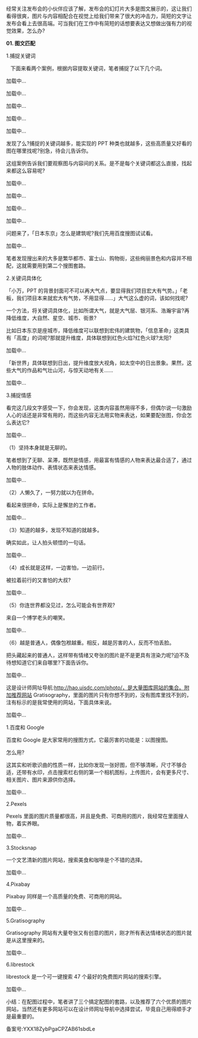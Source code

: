 经常关注发布会的小伙伴应该了解，发布会的幻灯片大多是图文展示的，这让我们看得很爽，图片与内容相配合在视觉上给我们带来了很大的冲击力，简短的文字让发布会看上去很高端。可当我们在工作中有简短的话想要表达又想做出强有力的视觉效果，怎么办\?

**01\. 图文匹配**

1.捕捉关键词

   下面来看两个案例，根据内容提取关键词，笔者捕捉了以下几个词。

  

  

加载中...

  

  

加载中...

  

  

加载中...

  

  

加载中...

  

  

加载中...

发现了么\?捕捉的关键词越多，能实现的 PPT 种类也就越多，这些高质量又好看的图在哪里找呢\?别急，待会儿告诉你。

这组案例告诉我们要观察图与内容间的关系。是不是每个关键词都这么直接，找起来都这么容易呢\?

  

加载中...

  

  

加载中...

  

  

加载中...

  

  

加载中...

问题来了，「日本东京」怎么是建筑呢\?我们先用百度搜图试试看。

  

  

加载中...

笔者发现搜出来的大多是繁华都市、富士山、购物街，这些绚丽景色和内容并不相配，这就需要用到第二个搜图套路。

2.关键词具体化

「小万，PPT 的背景封面可不可以再大气点，要显得我们项目宏大有气势。」「老板，我们项目本来就宏大有气势，不用显得......」大气这么虚的词，该如何找呢\?

一个方法，将关键词具体化，比如所谓大气，就是大气层、银河系、浩瀚宇宙\?再降低维度，大自然、星空、城市、街景\?

比如日本东京是座城市，降低维度可以联想到宏伟的建筑物，「信息革命」这类具有「高度」的词呢\?那就提升维度，具体联想到红色火焰\?红色火球\?太阳\?  

  

加载中...

「新世界」具体联想到日出，提升维度放大视角，如太空中的日出景象。果然，这些大气的作品和气壮山河，与惊天动地有关......

  

加载中...

3.捕捉情感

看完这几段文字感受一下，你会发现，这类内容虽然用得不多，但偶尔说一句激励人心的话还是非常有用的，而这些内容无法用实物来表达，如果要配张图，你会怎么表达它\?

  

  

加载中...

（1）坚持本身就是无聊的。

笔者想到了无聊、呆滞，既然是情感，用最富有情感的人物来表达最合适了，通过人物的肢体动作、表情状态来表达情感。

  

  

加载中...

（2）人懒久了，一努力就以为在拼命。 

看起来很拼命，实际上是懈怠的工作者。

  

加载中...

（3）知道的越多，发现不知道的就越多。 

确实如此，让人拍头顿悟的一句话。

  

  

加载中...

（4）成长就是这样，一边害怕，一边前行。 

被拉着前行的又害怕的大叔\?

  

  

加载中...

（5）你连世界都没见过，怎么可能会有世界观\? 

来自一个博学老头的嘲笑。

  

加载中...

（6）越是普通人，偶像包袱越重。相反，越是厉害的人，反而不怕丢脸。

把头藏起来的普通人，这样带有情绪又夸张的图片是不是更具有渲染力呢\?迫不及待想知道它们来自哪里\?下面告诉你。

  

加载中...

这是设计师网址导航:http://hao.uisdc.com/photo/，是大量图库网站的集合。附加推荐网站 Gratisography，里面的图片只有你想不到的，没有图库里找不到的，注有标示的是我常使用的网站，下面具体来说。

  

  

加载中...

1.百度和 Google

百度和 Google 是大家常用的搜图方式，它最厉害的功能是：以图搜图。

怎么用\?

这其实和听歌识曲的性质一样，比如你发现一张好图，但不够清晰，尺寸不够合适，还带有水印，点击搜索栏右侧的第一个相机图标，上传图片，会有更多尺寸、相关图片、图片来源供你选择。

  

  

加载中...

2.Pexels

Pexels 里面的图片质量都很高，并且是免费、可商用的图片，我经常在里面搜人物，着实养眼。

  

加载中...

3.Stocksnap

一个文艺清新的图片网站，搜索美食和咖啡是个不错的选择。

  

  

加载中...

4.Pixabay

Pixabay 同样是一个高质量的免费、可商用的网站。

  

  

加载中...

  

5.Gratisography

Gratisography 网站有大量夸张又有创意的图片，刚才所有表达情绪状态的图片就是从这里搜来的。

  

  

加载中...

6.librestock

librestock 是一个可一键搜索 47 个最好的免费图片网站的搜索引擎。

  

  

加载中...

小结：在配图过程中，笔者讲了三个搞定配图的套路，以及推荐了六个优质的图片网站，当然还有更多网站可以在设计师网址导航中选择尝试，毕竟自己用得顺手才是最重要的。

备案号:YXX18ZybPgaCPZAB61sbdLe